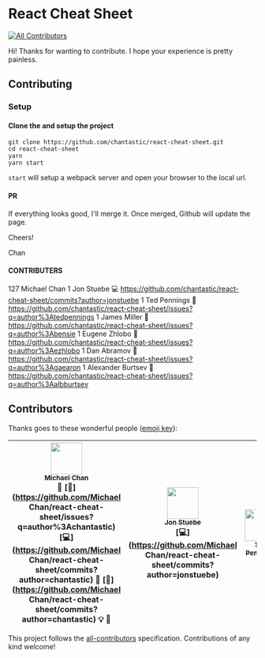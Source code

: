 # React Cheat Sheet
[![All Contributors](https://img.shields.io/badge/all_contributors-4-orange.svg?style=flat-square)](#contributors)

Hi! Thanks for wanting to contribute. I hope your experience is pretty painless.

## Contributing

### Setup

#### Clone the and setup the project

    git clone https://github.com/chantastic/react-cheat-sheet.git
    cd react-cheat-sheet
    yarn
    yarn start

`start` will setup a webpack server and open your browser to the local url.

#### PR

If everything looks good, I'll merge it. Once merged, Github will update the page.

Cheers!

Chan

#### CONTRIBUTERS
   127  Michael Chan
     1  Jon Stuebe
     💻 https://github.com/chantastic/react-cheat-sheet/commits?author=jonstuebe
     1  Ted Pennings
     🐛 https://github.com/chantastic/react-cheat-sheet/issues?q=author%3Atedpennings
     1  James Miller
     🐛 https://github.com/chantastic/react-cheat-sheet/issues?q=author%3Abensie
     1  Eugene Zhlobo
     🐛 https://github.com/chantastic/react-cheat-sheet/issues?q=author%3Aezhlobo
     1  Dan Abramov
     🐛 https://github.com/chantastic/react-cheat-sheet/issues?q=author%3Agaearon
     1  Alexander Burtsev
     🐛 https://github.com/chantastic/react-cheat-sheet/issues?q=author%3Aalbburtsev
## Contributors

Thanks goes to these wonderful people ([emoji key](https://github.com/kentcdodds/all-contributors#emoji-key)):

<!-- ALL-CONTRIBUTORS-LIST:START - Do not remove or modify this section -->
| [<img src="https://avatars1.githubusercontent.com/u/658360?v=3" width="64px;"/><br /><sub>Michael Chan</sub>](http://twitter.com/chantastic)<br />💬 [🐛](https://github.com/Michael Chan/react-cheat-sheet/issues?q=author%3Achantastic) [💻](https://github.com/Michael Chan/react-cheat-sheet/commits?author=chantastic) 🎨 [📖](https://github.com/Michael Chan/react-cheat-sheet/commits?author=chantastic) 💡 👀 | [<img src="https://avatars3.githubusercontent.com/u/156722?v=3" width="64px;"/><br /><sub>Jon Stuebe</sub>](http://jonstuebe.com)<br />[💻](https://github.com/Michael Chan/react-cheat-sheet/commits?author=jonstuebe) | [<img src="https://avatars2.githubusercontent.com/u/310323?v=3" width="64px;"/><br /><sub>Ted Pennings</sub>](http://ted.pennin.gs/)<br /> | [<img src="https://avatars3.githubusercontent.com/u/4595?v=3" width="64px;"/><br /><sub>James Miller</sub>](http://www.bensie.com)<br /> |
| :---: | :---: | :---: | :---: |
<!-- ALL-CONTRIBUTORS-LIST:END -->

This project follows the [all-contributors](https://github.com/kentcdodds/all-contributors) specification. Contributions of any kind welcome!